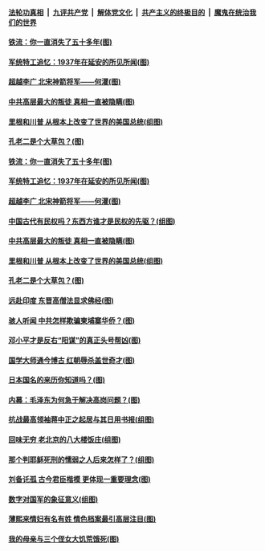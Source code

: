 

####  [法轮功真相](../../../../basic/blob/master/README.md?t=03230731) &nbsp;|&nbsp; [九评共产党](../../../../9ping.md/blob/master/README.md?t=03230731) &nbsp;|&nbsp; [解体党文化](../../../../jtdwh.md/blob/master/README.md?t=03230731)  &nbsp;|&nbsp; [共产主义的终极目的](../../../../gczydzjmd.md/blob/master/README.md?t=03230731) &nbsp;|&nbsp; [魔鬼在统治我们的世界](../../../../mgztzwmdsj.md/blob/master/README.md?t=03230731) 

#### [铁流：你一直消失了五十多年(图)](../pages/p6/965537.md?t=03230731) 

#### [军统特工追忆：1937年在延安的所见所闻(图)](../pages/p6/965872.md?t=03230731) 

#### [超越李广 北宋神箭将军——何灌(图)](../pages/p6/966083.md?t=03230731) 

#### [中共高层最大的叛徒 真相一直被隐瞒(图)](../pages/p6/965252.md?t=03230731) 

#### [里根和川普 从根本上改变了世界的美国总统(组图)](../pages/p6/965808.md?t=03230731) 

#### [孔老二是个大草包？(图)](../pages/p6/965562.md?t=03230731) 

#### [铁流：你一直消失了五十多年(图)](../pages/p6/965537.md?t=03230731) 

#### [军统特工追忆：1937年在延安的所见所闻(图)](../pages/p6/965872.md?t=03230731) 

#### [超越李广 北宋神箭将军——何灌(图)](../pages/p6/966083.md?t=03230731) 

#### [中国古代有民权吗？东西方谁才是民权的先驱？(组图)](../pages/p6/966196.md?t=03230731) 

#### [中共高层最大的叛徒 真相一直被隐瞒(图)](../pages/p6/965252.md?t=03230731) 

#### [里根和川普 从根本上改变了世界的美国总统(组图)](../pages/p6/965808.md?t=03230731) 

#### [孔老二是个大草包？(图)](../pages/p6/965562.md?t=03230731) 

#### [远赴印度 东晋高僧法显求佛经(图)](../pages/p6/965866.md?t=03230731) 

#### [骇人听闻 中共怎样欺骗柬埔寨华侨？(图)](../pages/p6/965124.md?t=03230731) 

#### [邓小平才是反右“阳谋”的真正头号帮凶(图)](../pages/p6/965632.md?t=03230731) 

#### [国学大师通今博古 红朝辱杀盖世奇才(图)](../pages/p6/964105.md?t=03230731) 

#### [日本国名的来历你知道吗？(图)](../pages/p6/966087.md?t=03230731) 

#### [内幕：毛泽东为何急于解决高岗问题？(图)](../pages/p6/965355.md?t=03230731) 

#### [抗战最高领袖蒋中正之起居与其日用书报(组图)](../pages/p6/965463.md?t=03230731) 

#### [回味无穷 老北京的八大楼饭庄(组图)](../pages/p6/966003.md?t=03230731) 

#### [那个判耶稣死刑的懦弱之人后来怎样了？(组图)](../pages/p6/965704.md?t=03230731) 

#### [刘备讬孤 古今君臣楷模 更体现一重要理念(图)](../pages/p6/965707.md?t=03230731) 

#### [数字对国军的象征意义(组图)](../pages/p6/964367.md?t=03230731) 

#### [薄熙来情妇有名有姓 情色档案最引高层注目(图)](../pages/p6/965200.md?t=03230731) 

#### [我的母亲与三个侄女大饥荒饿死(图)](../pages/p6/965464.md?t=03230731) 

